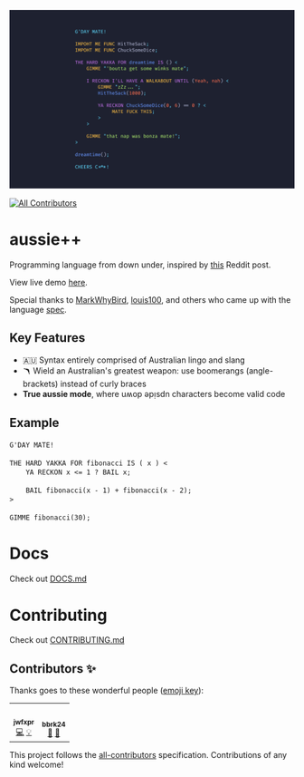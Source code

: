 ![aussie_plus_plus](assets/code.png)
<!-- ALL-CONTRIBUTORS-BADGE:START - Do not remove or modify this section -->
[![All Contributors](https://img.shields.io/badge/all_contributors-2-orange.svg?style=flat-square)](#contributors-)
<!-- ALL-CONTRIBUTORS-BADGE:END -->
# aussie++

Programming language from down under, inspired by [this](https://www.reddit.com/r/ProgrammerHumor/comments/oa8chw/australian_programming_language/) Reddit post.

View live demo [here](http://aussieplusplus.vercel.app/).

Special thanks to [MarkWhyBird](https://github.com/MarkWhybird), [louis100](https://github.com/louis1001), and others who came up with the language [spec](https://github.com/louis1001/c---/issues/5).

## Key Features
* 🇦🇺 Syntax entirely comprised of Australian lingo and slang
* 🪃 Wield an Australian's greatest weapon: use boomerangs (angle-brackets) instead of curly braces
* **True aussie mode**, where uʍop ǝpᴉsdn characters become valid code

## Example
```
G'DAY MATE!

THE HARD YAKKA FOR fibonacci IS ( x ) <
    YA RECKON x <= 1 ? BAIL x;

    BAIL fibonacci(x - 1) + fibonacci(x - 2);
>

GIMME fibonacci(30);
```

# Docs
Check out [DOCS.md](DOCS.md)

# Contributing
Check out [CONTRIBUTING.md](CONTRIBUTING.MD)

## Contributors ✨

Thanks goes to these wonderful people ([emoji key](https://allcontributors.org/docs/en/emoji-key)):

<!-- ALL-CONTRIBUTORS-LIST:START - Do not remove or modify this section -->
<!-- prettier-ignore-start -->
<!-- markdownlint-disable -->
<table>
  <tr>
    <td align="center"><a href="https://github.com/jwfxpr"><img src="https://avatars.githubusercontent.com/u/20788820?v=4?s=100" width="100px;" alt=""/><br /><sub><b>jwfxpr</b></sub></a><br /><a href="https://github.com/zackradisic/aussieplusplus/commits?author=jwfxpr" title="Code">💻</a> <a href="#example-jwfxpr" title="Examples">💡</a></td>
    <td align="center"><a href="https://github.com/bbrk24"><img src="https://avatars.githubusercontent.com/u/25109429?v=4?s=100" width="100px;" alt=""/><br /><sub><b>bbrk24</b></sub></a><br /><a href="#ideas-bbrk24" title="Ideas, Planning, & Feedback">🤔</a> <a href="https://github.com/zackradisic/aussieplusplus/issues?q=author%3Abbrk24" title="Bug reports">🐛</a></td>
  </tr>
</table>

<!-- markdownlint-restore -->
<!-- prettier-ignore-end -->

<!-- ALL-CONTRIBUTORS-LIST:END -->

This project follows the [all-contributors](https://github.com/all-contributors/all-contributors) specification. Contributions of any kind welcome!